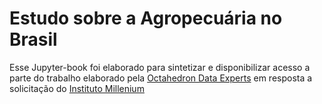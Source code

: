 Estudo sobre a Agropecuária no Brasil
============================

Esse Jupyter-book foi elaborado para sintetizar e disponibilizar acesso a parte do trabalho elaborado pela [Octahedron Data Experts](https://odx.oneODX) em resposta a solicitação do [Instituto Millenium](https://www.institutomillenium.org.br/)

